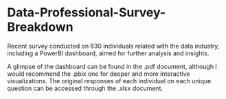 # Data-Professional-Survey-Breakdown
Recent survey conducted on 630 individuals related with the data industry, including a PowerBI dashboard, aimed for further analysis and insights.

A glimpse of the dashboard can be found in the .pdf document, although I would recommend the .pbix one for deeper and more interactive visualizations.
The original responses of each individual on each unique question can be accessed through the .xlsx document.
